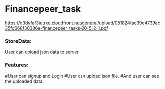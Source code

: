 # Financepeer_task
https://d3dyfaf3iutrxo.cloudfront.net/general/upload/051824fac39e4739ac35fd668f30386e-financepeer_tasks-20-5-2-1.pdf
### StoreData:
  User can upload json data to server.
### Features:
 #User can signup and Login
 #User can upload json file.
 #And user can see the uploaded data.
